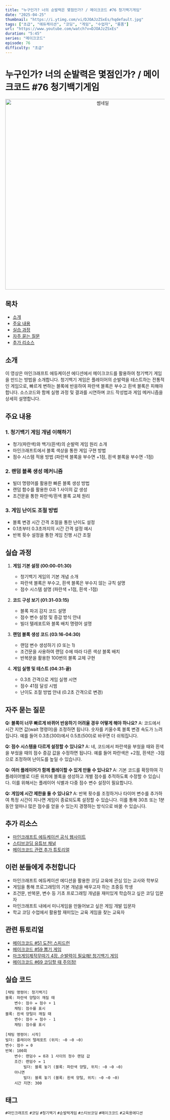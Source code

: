 ```yaml
---
title: "누구인가? 너의 순발력은 몇점인가? / 메이크코드 #76 청기백기게임"
date: "2025-04-25"
thumbnail: "https://i.ytimg.com/vi/DJOAJzZSxEs/hqdefault.jpg"
tags: ["초급", "에듀케이션", "코딩", "게임", "수업자", "롱폼"]
url: "https://www.youtube.com/watch?v=DJOAJzZSxEs"
duration: "5:45"
series: "메이크코드"
episode: 76
difficulty: "초급"
---
```


# 누구인가? 너의 순발력은 몇점인가? / 메이크코드 #76 청기백기게임

<div align="center">
<img src="https://i.ytimg.com/vi/DJOAJzZSxEs/hqdefault.jpg" alt="썸네일" width="600"/>
</div>

## 목차
- [소개](#소개)
- [주요 내용](#주요-내용)
- [실습 과정](#실습-과정)
- [자주 묻는 질문](#자주-묻는-질문)
- [추가 리소스](#추가-리소스)

## 소개
이 영상은 마인크래프트 에듀케이션 에디션에서 메이크코드를 활용하여 청기백기 게임을 만드는 방법을 소개합니다. 청기백기 게임은 플레이어의 순발력을 테스트하는 전통적인 게임으로, 빠르게 변하는 블록에 반응하여 파란색 블록은 부수고 흰색 블록은 피해야 합니다. 소스코드와 함께 실행 과정 및 결과를 시연하며 코드 작성법과 게임 메커니즘을 상세히 설명합니다.

## 주요 내용

### 1. 청기백기 게임 개념 이해하기
- 청기(파란색)와 백기(흰색)의 순발력 게임 원리 소개
- 마인크래프트에서 블록 색상을 통한 게임 구현 방법
- 점수 시스템 적용 방법 (파란색 블록을 부수면 +1점, 흰색 블록을 부수면 -1점)

### 2. 랜덤 블록 생성 메커니즘
- 빌더 명령어를 활용한 빠른 블록 생성 방법
- 랜덤 함수를 활용한 0과 1 사이의 값 생성
- 조건문을 통한 파란색/흰색 블록 교체 원리

### 3. 게임 난이도 조절 방법
- 블록 변경 시간 간격 조절을 통한 난이도 설정
- 0.1초부터 0.3초까지의 시간 간격 설정 예시
- 반복 횟수 설정을 통한 게임 진행 시간 조절

## 실습 과정

1. **게임 기본 설정 (00:00-01:30)**
   - 청기백기 게임의 기본 개념 소개
   - 파란색 블록은 부수고, 흰색 블록은 부수지 않는 규칙 설명
   - 점수 시스템 설명 (파란색 +1점, 흰색 -1점)

2. **코드 구성 보기 (01:31-03:15)**
   - 블록 파괴 감지 코드 설명
   - 점수 변수 설정 및 증감 방식 안내
   - 빌더 텔레포트와 블록 배치 명령어 설명

3. **랜덤 블록 생성 코드 (03:16-04:30)**
   - 랜덤 변수 생성하기 (0 또는 1)
   - 조건문을 사용하여 랜덤 수에 따라 다른 색상 블록 배치
   - 반복문을 활용한 100번의 블록 교체 구현

4. **게임 실행 및 테스트 (04:31-끝)**
   - 0.3초 간격으로 게임 실행 시연
   - 점수 41점 달성 시범
   - 난이도 조절 방법 안내 (0.2초 간격으로 변경)

## 자주 묻는 질문

**Q: 블록이 너무 빠르게 바뀌어 반응하기 어려울 경우 어떻게 해야 하나요?**
A: 코드에서 시간 지연 값(wait 명령어)을 조정하면 됩니다. 숫자를 키울수록 블록 변경 속도가 느려집니다. 예를 들어 0.3초(300)에서 0.5초(500)로 바꾸면 더 쉬워집니다.

**Q: 점수 시스템을 다르게 설정할 수 있나요?**
A: 네, 코드에서 파란색을 부쉈을 때와 흰색을 부쉈을 때의 점수 증감 값을 수정하면 됩니다. 예를 들어 파란색은 +2점, 흰색은 -3점으로 조정하여 난이도를 높일 수 있습니다.

**Q: 여러 플레이어가 함께 플레이할 수 있게 만들 수 있나요?**
A: 기본 코드를 확장하여 각 플레이어별로 다른 위치에 블록을 생성하고 개별 점수를 추적하도록 수정할 수 있습니다. 이를 위해서는 플레이어 식별과 다중 점수 변수 설정이 필요합니다.

**Q: 게임에 시간 제한을 둘 수 있나요?**
A: 반복 횟수를 조정하거나 타이머 변수를 추가하여 특정 시간이 지나면 게임이 종료되도록 설정할 수 있습니다. 이를 통해 30초 또는 1분 동안 얼마나 많은 점수를 얻을 수 있는지 경쟁하는 방식으로 바꿀 수 있습니다.

## 추가 리소스
- [마인크래프트 에듀케이션 공식 웹사이트](https://education.minecraft.net/)
- [스티브코딩 유튜브 채널](https://www.youtube.com/channel/UCQ-KQ76J2ppY1B-QOeZTYRg)
- [메이크코드 관련 추가 튜토리얼](https://www.stevecoding.kr/makecode)

## 이런 분들에게 추천합니다
- 마인크래프트 에듀케이션 에디션을 활용한 코딩 교육에 관심 있는 교사와 학부모
- 게임을 통해 프로그래밍의 기본 개념을 배우고자 하는 초중등 학생
- 조건문, 반복문, 변수 등 기초 프로그래밍 개념을 재미있게 학습하고 싶은 코딩 입문자
- 마인크래프트 내에서 미니게임을 만들어보고 싶은 게임 개발 입문자
- 학교 코딩 수업에서 활용할 재미있는 교육 게임을 찾는 교육자

## 관련 튜토리얼
- [메이크코드 #51 도전! 스피드런](https://www.youtube.com/watch?v=...)
- [메이크코드 #59 뽑기 게임](https://www.youtube.com/watch?v=...)
- [마크게임제작무따기 4장. 순발력이 필요해! 청기백기 게임](https://www.youtube.com/watch?v=...)
- [메이크코드 #69 코딩할 때 주의점!](https://www.youtube.com/watch?v=...)

## 실습 코드
```
[채팅 명령어: 청기백기]
블록: 파란색 양털이 깨질 때
    변수: 점수 = 점수 + 1
    채팅: 점수를 표시
블록: 흰색 양털이 깨질 때
    변수: 점수 = 점수 - 1
    채팅: 점수를 표시

[채팅 명령어: 시작]
빌더: 플레이어 텔레포트 (위치: ~0 ~0 ~0)
변수: 점수 = 0
반복: 100회
    변수: 랜덤수 = 0과 1 사이의 정수 랜덤 값
    조건: 랜덤수 = 1
        빌더: 블록 놓기 (블록: 파란색 양털, 위치: ~0 ~0 ~0)
    아니면
        빌더: 블록 놓기 (블록: 흰색 양털, 위치: ~0 ~0 ~0)
    시간 지연: 300
```

## 태그
`#마인크래프트` `#코딩` `#청기백기` `#순발력게임` `#스티브코딩` `#메이크코드` `#교육용에디션`
